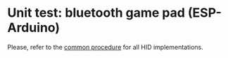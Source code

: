 # Unit test: bluetooth game pad (ESP-Arduino)

Please, refer to the [common procedure](../NimBLEimplTest/README.md) for all HID implementations.
